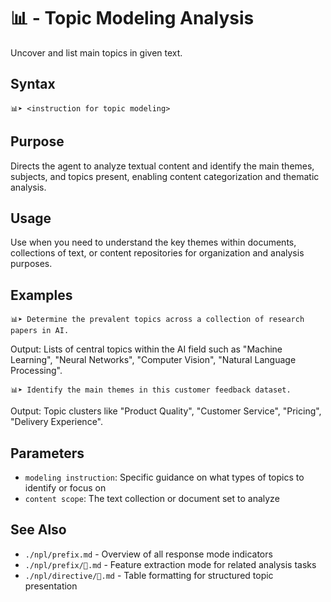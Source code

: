 # 📊 - Topic Modeling Analysis
Uncover and list main topics in given text.

## Syntax
`📊➤ <instruction for topic modeling>`

## Purpose
Directs the agent to analyze textual content and identify the main themes, subjects, and topics present, enabling content categorization and thematic analysis.

## Usage
Use when you need to understand the key themes within documents, collections of text, or content repositories for organization and analysis purposes.

## Examples
```example
📊➤ Determine the prevalent topics across a collection of research papers in AI.
```

Output: Lists of central topics within the AI field such as "Machine Learning", "Neural Networks", "Computer Vision", "Natural Language Processing".

```example
📊➤ Identify the main themes in this customer feedback dataset.
```

Output: Topic clusters like "Product Quality", "Customer Service", "Pricing", "Delivery Experience".

## Parameters
- `modeling instruction`: Specific guidance on what types of topics to identify or focus on
- `content scope`: The text collection or document set to analyze

## See Also
- `./npl/prefix.md` - Overview of all response mode indicators
- `./npl/prefix/🧪.md` - Feature extraction mode for related analysis tasks
- `./npl/directive/📅.md` - Table formatting for structured topic presentation